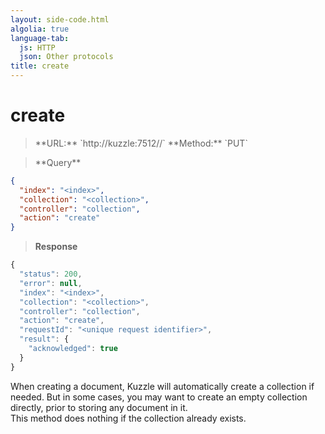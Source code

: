 ```yaml
---
layout: side-code.html
algolia: true
language-tab:
  js: HTTP
  json: Other protocols
title: create
---
```


# create


<blockquote class="js">
<p>
**URL:** `http://kuzzle:7512/<index>/<collection>`  
**Method:** `PUT`
</p>
</blockquote>

<blockquote class="json">
<p>
**Query**
</p>
</blockquote>


```json
{
  "index": "<index>",
  "collection": "<collection>",
  "controller": "collection",
  "action": "create"
}
```

>**Response**

```javascript
{
  "status": 200,
  "error": null,
  "index": "<index>",
  "collection": "<collection>",
  "controller": "collection",
  "action": "create",
  "requestId": "<unique request identifier>",
  "result": {
    "acknowledged": true
  }
}
```

When creating a document, Kuzzle will automatically create a collection if needed.
But in some cases, you may want to create an empty collection directly, prior to storing any document in it.  
This method does nothing if the collection already exists.
